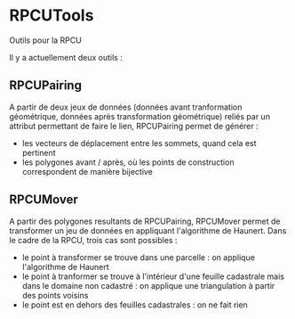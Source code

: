 # RPCUTools
Outils pour la RPCU

Il y a actuellement deux outils :

## RPCUPairing
A partir de deux jeux de données (données avant tranformation géométrique, données après transformation géométrique) reliés par un attribut permettant de faire le lien, RPCUPairing permet de générer :
* les vecteurs de déplacement entre les sommets, quand cela est pertinent
* les polygones avant / après, où les points de construction correspondent de manière bijective

## RPCUMover
A partir des polygones resultants de RPCUPairing, RPCUMover permet de transformer un jeu de données en appliquant l'algorithme de Haunert.
Dans le cadre de la RPCU, trois cas sont possibles :
* le point à transformer se trouve dans une parcelle : on applique l'algorithme de Haunert
* le point à tranformer se trouve à l'intérieur d'une feuille cadastrale mais dans le domaine non cadastré : on applique une triangulation à partir des points voisins
* le point est en dehors des feuilles cadastrales : on ne fait rien

